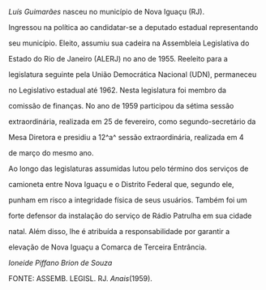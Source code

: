 

*Luís Guimarães* nasceu no município de Nova Iguaçu (RJ).



Ingressou na política ao candidatar-se a deputado estadual representando

seu município. Eleito, assumiu sua cadeira na Assembleia Legislativa do

Estado do Rio de Janeiro (ALERJ) no ano de 1955. Reeleito para a

legislatura seguinte pela União Democrática Nacional (UDN), permaneceu

no Legislativo estadual até 1962. Nesta legislatura foi membro da

comissão de finanças. No ano de 1959 participou da sétima sessão

extraordinária, realizada em 25 de fevereiro, como segundo-secretário da

Mesa Diretora e presidiu a 12^a^ sessão extraordinária, realizada em 4

de março do mesmo ano.



Ao longo das legislaturas assumidas lutou pelo término dos serviços de

camioneta entre Nova Iguaçu e o Distrito Federal que, segundo ele,

punham em risco a integridade física de seus usuários. Também foi um

forte defensor da instalação do serviço de Rádio Patrulha em sua cidade

natal. Além disso, lhe é atribuída a responsabilidade por garantir a

elevação de Nova Iguaçu a Comarca de Terceira Entrância.



*Ioneide Piffano Brion de Souza*



FONTE: ASSEMB. LEGISL. RJ. *Anais*(1959).

